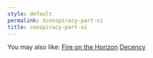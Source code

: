 ```yaml
---
style: default
permalink: Xconspiracy-part-xi
title: conspiracy-part-xi
---
```

You may also like:
[Fire on the Horizon](http://scp-wiki.net/fire-on-the-horizon)
[Decency](http://scp-wiki.net/decency)